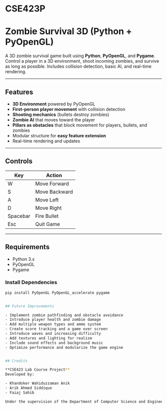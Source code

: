 # CSE423P

# Zombie Survival 3D (Python + PyOpenGL)

A 3D zombie survival game built using **Python**, **PyOpenGL**, and **Pygame**. Control a player in a 3D environment, shoot incoming zombies, and survive as long as possible. Includes collision detection, basic AI, and real-time rendering.

---

## Features

- **3D Environment** powered by PyOpenGL
- **First-person player movement** with collision detection
- **Shooting mechanics** (bullets destroy zombies)
- **Zombie AI** that moves toward the player
- **Pillars as obstacles** that block movement for players, bullets, and zombies
- Modular structure for **easy feature extension**
- Real-time rendering and updates

---

## Controls

| Key | Action              |
|-----|---------------------|
| W   | Move Forward        |
| S   | Move Backward       |
| A   | Move Left           |
| D   | Move Right          |
| Spacebar | Fire Bullet    |
| Esc | Quit Game           |

---

## Requirements

- Python 3.x
- PyOpenGL
- Pygame

### Install Dependencies

```bash
pip install PyOpenGL PyOpenGL_accelerate pygame


## Future Improvements

- Implement zombie pathfinding and obstacle avoidance
- Introduce player health and zombie damage
- Add multiple weapon types and ammo system
- Create score tracking and a game over screen
- Introduce waves and increasing difficulty
- Add textures and lighting for realism
- Include sound effects and background music
- Optimize performance and modularize the game engine


## Credits

**CSE423 Lab Course Project**  
Developed by:

- Khandoker Wahiduzzaman Anik  
- Arik Ahmed Siddique  
- Faiaj Sahib

Under the supervision of the Department of Computer Science and Engineering.
